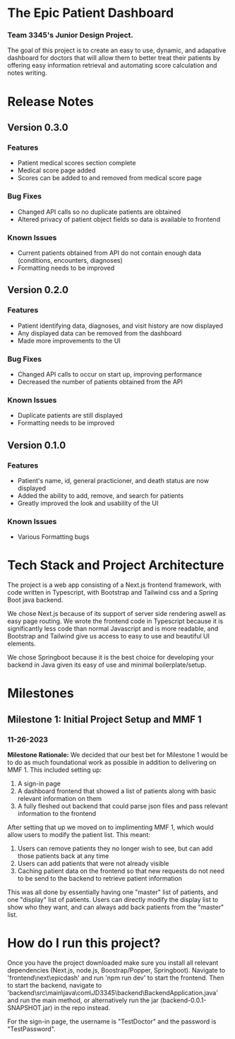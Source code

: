 # The Epic Patient Dashboard
### Team 3345's Junior Design Project. 

The goal of this project is to create an easy to use, dynamic, and adapative dashboard for doctors that will allow them to better treat their patients by offering easy information retrieval and automating score calculation and notes writing.

# Release Notes

## Version 0.3.0

### Features
* Patient medical scores section complete
* Medical score page added
* Scores can be added to and removed from medical score page

### Bug Fixes
* Changed API calls so no duplicate patients are obtained
* Altered privacy of patient object fields so data is available to frontend

### Known Issues
* Current patients obtained from API do not contain enough data (conditions, encounters, diagnoses)
* Formatting needs to be improved

## Version 0.2.0

### Features
* Patient identifying data, diagnoses, and visit history are now displayed
* Any displayed data can be removed from the dashboard
* Made more improvements to the UI

### Bug Fixes
* Changed API calls to occur on start up, improving performance
* Decreased the number of patients obtained from the API

### Known Issues
* Duplicate patients are still displayed
* Formatting needs to be improved

## Version 0.1.0

### Features
* Patient's name, id, general practicioner, and death status are now displayed
* Added the ability to add, remove, and search for patients
* Greatly improved the look and usability of the UI

### Known Issues
* Various Formatting bugs

# Tech Stack and Project Architecture

The project is a web app consisting of a Next.js frontend framework, with code written in Typescript, with Bootstrap and Tailwind css and a Spring Boot java backend.

We chose Next.js because of its support of server side rendering aswell as easy page routing. We wrote the frontend code in Typescript because it is significantly less code than normal Javascript and is more readable, and Bootstrap and Tailwind give us access to easy to use and beautiful UI elements.

We chose Springboot because it is the best choice for developing your backend in Java given its easy of use and minimal boilerplate/setup.

# Milestones

## Milestone 1: Initial Project Setup and MMF 1
### 11-26-2023
**Milestone Rationale:**
We decided that our best bet for Milestone 1 would be to do as much foundational work as possible in addition to delivering on MMF 1. This included setting up:
1. A sign-in page
2. A dashboard frontend that showed a list of patients along with basic relevant information on them
3. A fully fleshed out backend that could parse json files and pass relevant information to the frontend
   
After setting that up we moved on to implimenting MMF 1, which would allow users to modify the patient list. This meant:
1. Users can remove patients they no longer wish to see, but can add those patients back at any time
2. Users can add patients that were not already visible
3. Caching patient data on the frontend so that new requests do not need to be send to the backend to retrieve patient information
   
This was all done by essentially having one "master" list of patients, and one "display" list of patients. Users can directly modify the display list to show who they want, and can always add back patients from the "master" list.

# How do I run this project?
Once you have the project downloaded make sure you install all relevant dependencies (Next.js, node.js, Boostrap/Popper, Springboot).
Navigate to 'frontend\next\epicdash' and run 'npm run dev' to start the frontend.
Then to start the backend, navigate to 'backend\src\main\java\com\JD3345\backend\BackendApplication.java' and run the main method, or alternatively run the jar (backend-0.0.1-SNAPSHOT.jar) in the repo instead.

For the sign-in page, the username is "TestDoctor" and the password is "TestPassword".


